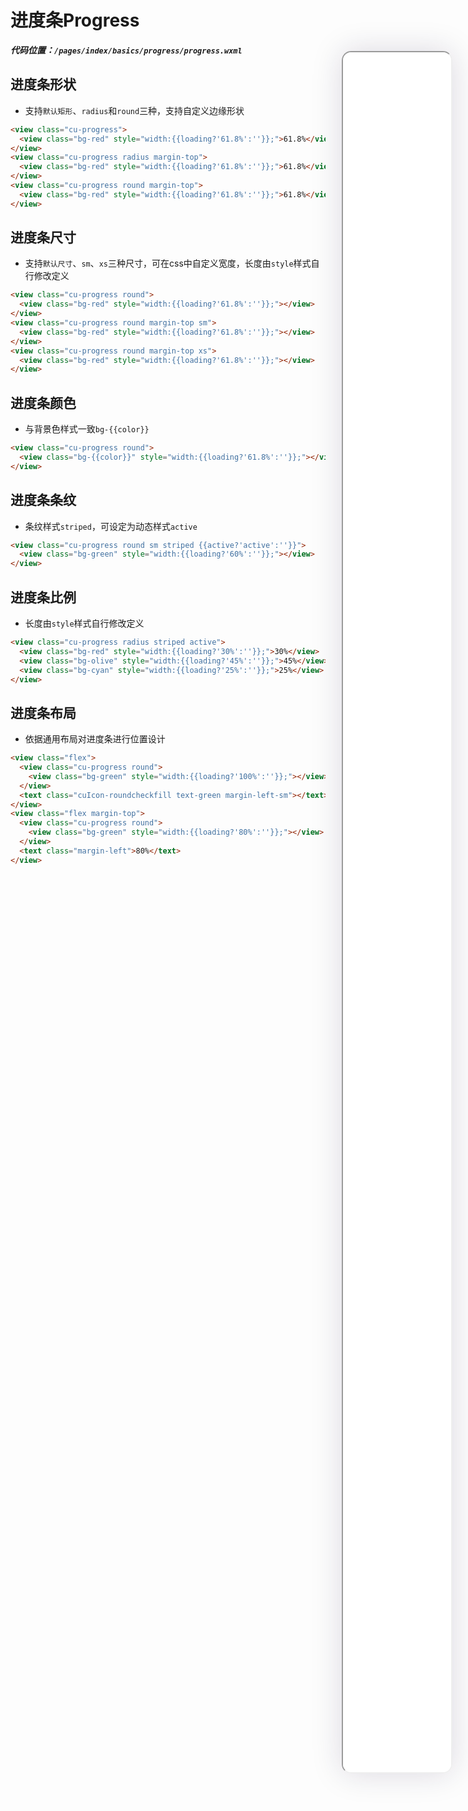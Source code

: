 <!--
 * @Descripttion: 
 * @version: V1.0
 * @Author: Xiaokang Lei
 * @email: lxk201808@163.com
 * @Date: 2022-12-02 17:30:18
 * @LastEditors: Xiaokang Lei
 * @LastEditTime: 2022-12-06 22:44:11
-->

<div class="minipre" style="width:18%; height:86%; float:right; position:fixed; right:3%;top: 4%;z-index: 99;">
    <iframe src="./h5/index.html#/pages/index/basics/progress/progress" width="100%" height="80%" style="border-radius:15px; box-shadow:0 0 50px 0px rgb(30 0 60 / 15%);"></iframe>
</div>

# 进度条Progress

***代码位置：`/pages/index/basics/progress/progress.wxml`***

## 进度条形状

- 支持`默认矩形`、`radius`和`round`三种，支持自定义边缘形状

```html
<view class="cu-progress">
  <view class="bg-red" style="width:{{loading?'61.8%':''}};">61.8%</view>
</view>
<view class="cu-progress radius margin-top">
  <view class="bg-red" style="width:{{loading?'61.8%':''}};">61.8%</view>
</view>
<view class="cu-progress round margin-top">
  <view class="bg-red" style="width:{{loading?'61.8%':''}};">61.8%</view>
</view>
```

## 进度条尺寸

- 支持`默认尺寸`、`sm`、`xs`三种尺寸，可在css中自定义宽度，长度由`style`样式自行修改定义

```html
<view class="cu-progress round">
  <view class="bg-red" style="width:{{loading?'61.8%':''}};"></view>
</view>
<view class="cu-progress round margin-top sm">
  <view class="bg-red" style="width:{{loading?'61.8%':''}};"></view>
</view>
<view class="cu-progress round margin-top xs">
  <view class="bg-red" style="width:{{loading?'61.8%':''}};"></view>
</view>
```

## 进度条颜色

- 与背景色样式一致`bg-{{color}}`

```html
<view class="cu-progress round">
  <view class="bg-{{color}}" style="width:{{loading?'61.8%':''}};"></view>
</view>
```

## 进度条条纹

- 条纹样式`striped`，可设定为动态样式`active`

```html
<view class="cu-progress round sm striped {{active?'active':''}}">
  <view class="bg-green" style="width:{{loading?'60%':''}};"></view>
</view>
```

## 进度条比例

- 长度由`style`样式自行修改定义

```html
<view class="cu-progress radius striped active">
  <view class="bg-red" style="width:{{loading?'30%':''}};">30%</view>
  <view class="bg-olive" style="width:{{loading?'45%':''}};">45%</view>
  <view class="bg-cyan" style="width:{{loading?'25%':''}};">25%</view>
</view>
```

## 进度条布局

- 依据通用布局对进度条进行位置设计

```html
<view class="flex">
  <view class="cu-progress round">
    <view class="bg-green" style="width:{{loading?'100%':''}};"></view>
  </view>
  <text class="cuIcon-roundcheckfill text-green margin-left-sm"></text>
</view>
<view class="flex margin-top">
  <view class="cu-progress round">
    <view class="bg-green" style="width:{{loading?'80%':''}};"></view>
  </view>
  <text class="margin-left">80%</text>
</view>
```
